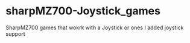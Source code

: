 # sharpMZ700-Joystick_games
SharpMZ700 games that wokrk with a Joystick or ones I added joystick support

